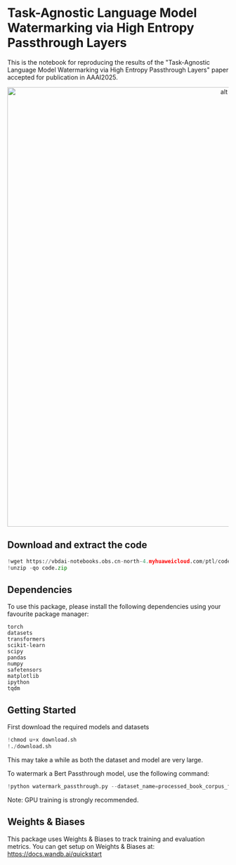 # Task-Agnostic Language Model Watermarking via High Entropy Passthrough Layers
This is the notebook for reproducing the results of the "Task-Agnostic Language Model Watermarking via High Entropy Passthrough Layers" paper accepted for publication in AAAI2025.

<p align="center">
<center>
<img src="https://vbdai-notebooks.obs.cn-north-4.myhuaweicloud.com/ptl/cover.png" alt="alt text" width="1000">
</center>
</p> 

## Download and extract the code


```python
!wget https://vbdai-notebooks.obs.cn-north-4.myhuaweicloud.com/ptl/code.zip 
!unzip -qo code.zip
```

## Dependencies
To use this package, please install the following dependencies using your
favourite package manager:
```
torch
datasets
transformers
scikit-learn
scipy
pandas
numpy
safetensors
matplotlib
ipython
tqdm
```

## Getting Started

First download the required models and datasets


```python
!chmod u+x download.sh
!./download.sh
```

This may take a while as both the dataset and model are very large.

To watermark a Bert Passthrough model, use the following command:


```python
!python watermark_passthrough.py --dataset_name=processed_book_corpus_full --max_steps=10000 --eval_steps=2000 --eval_beginning=False --run_name=working-bert-passthrough-2468-layer-10k-steps-train --watermark_layers="1 3 5 7 9" --watermark_multipliers="1 1 1 1 1"
```

Note: GPU training is strongly recommended. 

## Weights & Biases

This package uses Weights & Biases to track training and evaluation metrics.
You can get setup on Weights & Biases at: https://docs.wandb.ai/quickstart
